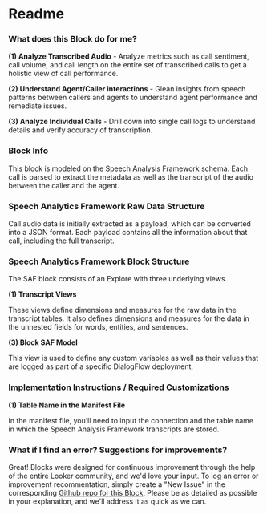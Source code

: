 # Readme

### What does this Block do for me?

**(1) Analyze Transcribed Audio** - Analyze metrics such as call sentiment, call volume, and call length on the entire set of transcribed calls to get a holistic view of call performance.

**(2) Understand Agent/Caller interactions** - Glean insights from speech patterns between callers and agents to understand agent performance and remediate issues.

**(3) Analyze Individual Calls** - Drill down into single call logs to understand details and verify accuracy of transcription.


### Block Info

This block is modeled on the Speech Analysis Framework schema. Each call is parsed to extract the metadata as well as the transcript of the audio between the caller and the agent.

### Speech Analytics Framework Raw Data Structure

Call audio data is initially extracted as a payload, which can be converted into a JSON format. Each payload contains all the information about that call, including the full transcript.

### Speech Analytics Framework Block Structure

The SAF block consists of an Explore with three underlying views.

**(1) Transcript Views**

These views define dimensions and measures for the raw data in the transcript tables. It also defines dimensions and measures for the data in the unnested fields for words, entities, and sentences.

**(3) Block SAF Model**

This view is used to define any custom variables as well as their values that are logged as part of a specific DialogFlow deployment.

### Implementation Instructions / Required Customizations

**(1) Table Name in the Manifest File**

In the manifest file, you’ll need to input the connection and the table name in which the Speech Analysis Framework transcripts are stored.



### What if I find an error? Suggestions for improvements?

Great! Blocks were designed for continuous improvement through the help of the entire Looker community, and we'd love your input. To log an error or improvement recommentation, simply create a "New Issue" in the corresponding [Github repo for this Block](https://github.com/looker/block-saf/issues). Please be as detailed as possible in your explanation, and we'll address it as quick as we can.
